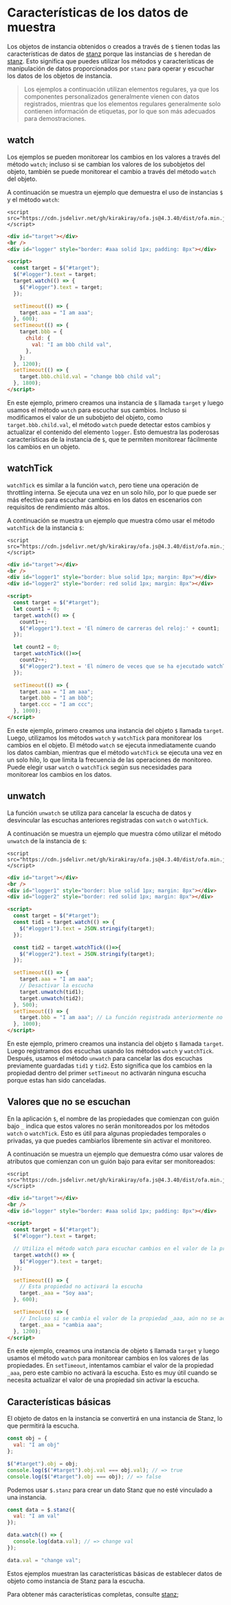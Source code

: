 # Características de los datos de muestra

Los objetos de instancia obtenidos o creados a través de `$` tienen todas las características de datos de [stanz](https://github.com/kirakiray/stanz) porque las instancias de `$` heredan de [stanz](https://github.com/kirakiray/stanz). Esto significa que puedes utilizar los métodos y características de manipulación de datos proporcionados por `stanz` para operar y escuchar los datos de los objetos de instancia.

> Los ejemplos a continuación utilizan elementos regulares, ya que los componentes personalizados generalmente vienen con datos registrados, mientras que los elementos regulares generalmente solo contienen información de etiquetas, por lo que son más adecuados para demostraciones.

## watch

Los ejemplos se pueden monitorear los cambios en los valores a través del método `watch`; incluso si se cambian los valores de los subobjetos del objeto, también se puede monitorear el cambio a través del método `watch` del objeto.

A continuación se muestra un ejemplo que demuestra el uso de instancias `$` y el método `watch`:

<html-viewer>

```
<script src="https://cdn.jsdelivr.net/gh/kirakiray/ofa.js@4.3.40/dist/ofa.min.js"></script>
```

```html
<div id="target"></div>
<br />
<div id="logger" style="border: #aaa solid 1px; padding: 8px"></div>

<script>
  const target = $("#target");
  $("#logger").text = target;
  target.watch(() => {
    $("#logger").text = target;
  });

  setTimeout(() => {
    target.aaa = "I am aaa";
  }, 600);
  setTimeout(() => {
    target.bbb = {
      child: {
        val: "I am bbb child val",
      },
    };
  }, 1200);
  setTimeout(() => {
    target.bbb.child.val = "change bbb child val";
  }, 1800);
</script>
```

</html-viewer>

En este ejemplo, primero creamos una instancia de `$` llamada `target` y luego usamos el método `watch` para escuchar sus cambios. Incluso si modificamos el valor de un subobjeto del objeto, como `target.bbb.child.val`, el método `watch` puede detectar estos cambios y actualizar el contenido del elemento `logger`. Esto demuestra las poderosas características de la instancia de `$`, que te permiten monitorear fácilmente los cambios en un objeto.

## watchTick

`watchTick` es similar a la función `watch`, pero tiene una operación de throttling interna. Se ejecuta una vez en un solo hilo, por lo que puede ser más efectivo para escuchar cambios en los datos en escenarios con requisitos de rendimiento más altos.

A continuación se muestra un ejemplo que muestra cómo usar el método `watchTick` de la instancia `$`:

<html-viewer>

```
<script src="https://cdn.jsdelivr.net/gh/kirakiray/ofa.js@4.3.40/dist/ofa.min.js"></script>
```

```html
<div id="target"></div>
<br />
<div id="logger1" style="border: blue solid 1px; margin: 8px"></div>
<div id="logger2" style="border: red solid 1px; margin: 8px"></div>

<script>
  const target = $("#target");
  let count1 = 0;
  target.watch(() => {
    count1++;
    $("#logger1").text = 'El número de carreras del reloj:' + count1;
  });

  let count2 = 0;
  target.watchTick(()=>{
    count2++;
    $("#logger2").text = 'El número de veces que se ha ejecutado watchTick:' + count2;
  });

  setTimeout(() => {
    target.aaa = "I am aaa";
    target.bbb = "I am bbb";
    target.ccc = "I am ccc";
  }, 1000);
</script>
```

</html-viewer>

En este ejemplo, primero creamos una instancia del objeto `$` llamada `target`. Luego, utilizamos los métodos `watch` y `watchTick` para monitorear los cambios en el objeto. El método `watch` se ejecuta inmediatamente cuando los datos cambian, mientras que el método `watchTick` se ejecuta una vez en un solo hilo, lo que limita la frecuencia de las operaciones de monitoreo. Puede elegir usar `watch` o `watchTick` según sus necesidades para monitorear los cambios en los datos.

## unwatch

La función `unwatch` se utiliza para cancelar la escucha de datos y desvincular las escuchas anteriores registradas con `watch` o `watchTick`.

A continuación se muestra un ejemplo que muestra cómo utilizar el método `unwatch` de la instancia de `$`:

<html-viewer>

```
<script src="https://cdn.jsdelivr.net/gh/kirakiray/ofa.js@4.3.40/dist/ofa.min.js"></script>
```

```html
<div id="target"></div>
<br />
<div id="logger1" style="border: blue solid 1px; margin: 8px"></div>
<div id="logger2" style="border: red solid 1px; margin: 8px"></div>

<script>
  const target = $("#target");
  const tid1 = target.watch(() => {
    $("#logger1").text = JSON.stringify(target);
  });

  const tid2 = target.watchTick(()=>{
    $("#logger2").text = JSON.stringify(target);
  });

  setTimeout(() => {
    target.aaa = "I am aaa";
    // Desactivar la escucha
    target.unwatch(tid1);
    target.unwatch(tid2);
  }, 500);
  setTimeout(() => {
    target.bbb = "I am aaa"; // La función registrada anteriormente no se activará, ya que ha sido desactivada.
  }, 1000);
</script>
```

</html-viewer>

En este ejemplo, primero creamos una instancia del objeto `$` llamada `target`. Luego registramos dos escuchas usando los métodos `watch` y `watchTick`. Después, usamos el método `unwatch` para cancelar las dos escuchas previamente guardadas `tid1` y `tid2`. Esto significa que los cambios en la propiedad dentro del primer `setTimeout` no activarán ninguna escucha porque estas han sido canceladas.

## Valores que no se escuchan

En la aplicación `$`, el nombre de las propiedades que comienzan con guión bajo `_` indica que estos valores no serán monitoreados por los métodos `watch` o `watchTick`. Esto es útil para algunas propiedades temporales o privadas, ya que puedes cambiarlos libremente sin activar el monitoreo.

A continuación se muestra un ejemplo que demuestra cómo usar valores de atributos que comienzan con un guión bajo para evitar ser monitoreados:

<html-viewer>

```
<script src="https://cdn.jsdelivr.net/gh/kirakiray/ofa.js@4.3.40/dist/ofa.min.js"></script>
```

```html
<div id="target"></div>
<br />
<div id="logger" style="border: #aaa solid 1px; padding: 8px"></div>

<script>
  const target = $("#target");
  $("#logger").text = target;

  // Utiliza el método watch para escuchar cambios en el valor de la propiedad
  target.watch(() => {
    $("#logger").text = target;
  });

  setTimeout(() => {
    // Esta propiedad no activará la escucha
    target._aaa = "Soy aaa";
  }, 600);

  setTimeout(() => {
    // Incluso si se cambia el valor de la propiedad _aaa, aún no se activará la escucha
    target._aaa = "cambia aaa";
  }, 1200);
</script>
```

</html-viewer>

En este ejemplo, creamos una instancia de objeto `$` llamada `target` y luego usamos el método `watch` para monitorear cambios en los valores de las propiedades. En `setTimeout`, intentamos cambiar el valor de la propiedad `_aaa`, pero este cambio no activará la escucha. Esto es muy útil cuando se necesita actualizar el valor de una propiedad sin activar la escucha.

## Características básicas

El objeto de datos en la instancia se convertirá en una instancia de Stanz, lo que permitirá la escucha.

```javascript
const obj = {
  val: "I am obj"
};

$("#target").obj = obj;
console.log($("#target").obj.val === obj.val); // => true
console.log($("#target").obj === obj); // => false
```

Podemos usar `$.stanz` para crear un dato Stanz que no esté vinculado a una instancia.

```javascript
const data = $.stanz({
  val: "I am val"
});

data.watch(() => {
  console.log(data.val); // => change val
});

data.val = "change val";
```

Estos ejemplos muestran las características básicas de establecer datos de objeto como instancia de Stanz para la escucha.

Para obtener más características completas, consulte [stanz](https://github.com/kirakiray/stanz);